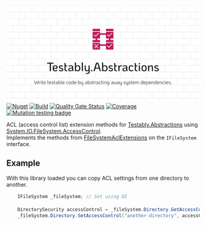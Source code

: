![Testably.Abstractions](https://raw.githubusercontent.com/Testably/Testably.Abstractions/main/Docs/Images/social-preview.png)
[![Nuget](https://img.shields.io/nuget/v/Testably.Abstractions.AccessControl)](https://www.nuget.org/packages/Testably.Abstractions.AccessControl)
[![Build](https://github.com/Testably/Testably.Abstractions/actions/workflows/build.yml/badge.svg)](https://github.com/Testably/Testably.Abstractions/actions/workflows/build.yml)
[![Quality Gate Status](https://sonarcloud.io/api/project_badges/measure?project=Testably_Testably.Abstractions&branch=main&metric=alert_status)](https://sonarcloud.io/summary/overall?id=Testably_Testably.Abstractions&branch=main)
[![Coverage](https://sonarcloud.io/api/project_badges/measure?project=Testably_Testably.Abstractions&branch=main&metric=coverage)](https://sonarcloud.io/summary/overall?id=Testably_Testably.Abstractions&branch=main)
[![Mutation testing badge](https://img.shields.io/endpoint?style=flat&url=https%3A%2F%2Fbadge-api.stryker-mutator.io%2Fgithub.com%2FTestably%2FTestably.Abstractions%2Fmain)](https://dashboard.stryker-mutator.io/reports/github.com/Testably/Testably.Abstractions/main)

ACL (access control list) extension methods for [Testably.Abstractions](../README.md) using [System.IO.FileSystem.AccessControl](https://www.nuget.org/packages/System.IO.FileSystem.AccessControl/).  
Implements the methods from [FileSystemAclExtensions](https://learn.microsoft.com/en-us/dotnet/api/system.io.filesystemaclextensions) on the `IFileSystem` interface.

## Example
With this library loaded you can copy ACL settings from one directory to another.
```csharp
    IFileSystem _fileSystem; // Set using DI
		
    DirectorySecurity accessControl = _fileSystem.Directory.GetAccessControl("your-directory");
    _fileSystem.Directory.SetAccessControl("another-directory", accessControl);
```
